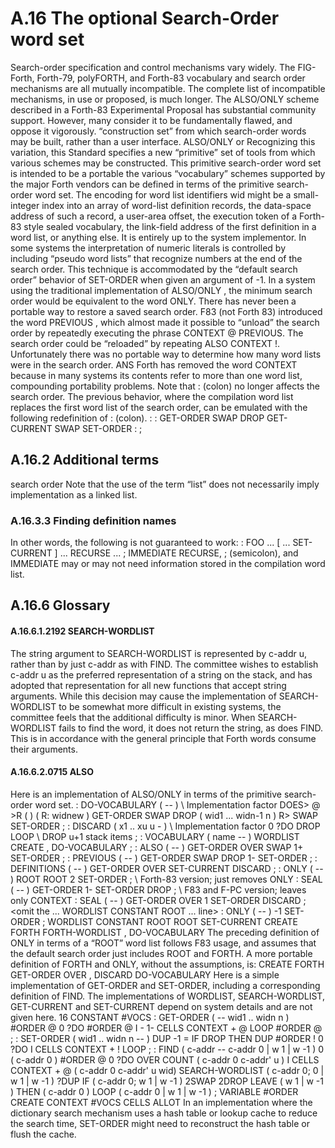 # A.16 The optional Search-Order word set 

Search-order specification and control mechanisms vary widely. The FIG-Forth, Forth-79, polyFORTH,  and Forth-83 vocabulary and search order mechanisms are all mutually incompatible. The complete list of  incompatible mechanisms, in use or proposed, is much longer. The ALSO/ONLY scheme described in a  Forth-83 Experimental Proposal has substantial community support. However, many consider it to be  fundamentally flawed, and oppose it vigorously.
“construction set” from which search-order words may be built, rather than a user interface. ALSO/ONLY or 
Recognizing this variation, this Standard specifies a new “primitive” set of tools from which various  schemes may be constructed. This primitive search-order word set is intended to be a portable  the various “vocabulary” schemes supported by the major Forth vendors can be defined in terms of the  primitive search-order word set.
The encoding for word list identifiers wid might be a small-integer index into an array of word-list  definition records, the data-space address of such a record, a user-area offset, the execution token of a  Forth-83 style sealed vocabulary, the link-field address of the first definition in a word list, or anything else.
It is entirely up to the system implementor.
In some systems the interpretation of numeric literals is controlled by including “pseudo word lists” that  recognize numbers at the end of the search order. This technique is accommodated by the “default search  order” behavior of SET-ORDER when given an argument of -1. In a system using the traditional  implementation of ALSO/ONLY , the minimum search order would be equivalent to the word ONLY.
There has never been a portable way to restore a saved search order. F83 (not Forth 83) introduced the  word PREVIOUS , which almost made it possible to “unload” the search order by repeatedly executing the  phrase CONTEXT @ PREVIOUS. The search order could be “reloaded” by repeating ALSO CONTEXT  !. Unfortunately there was no portable way to determine how many word lists were in the search order.
ANS Forth has removed the word CONTEXT because in many systems its contents refer to more than one  word list, compounding portability problems.
Note that : (colon) no longer affects the search order. The previous behavior, where the compilation word  list replaces the first word list of the search order, can be emulated with the following redefinition of : (colon).
: : GET-ORDER SWAP DROP GET-CURRENT SWAP SET-ORDER : ; 

## A.16.2 Additional terms 

search order  Note that the use of the term “list” does not necessarily imply implementation as a linked list.

### A.16.3.3 Finding definition names 

In other words, the following is not guaranteed to work:  : FOO ... [ ... SET-CURRENT ] ... RECURSE ...
; IMMEDIATE 
RECURSE, ; (semicolon), and IMMEDIATE may or may not need information stored in the compilation  word list.

## A.16.6 Glossary 


#### A.16.6.1.2192 SEARCH-WORDLIST 

The string argument to SEARCH-WORDLIST is represented by c-addr u, rather than by just c-addr as with  FIND. The committee wishes to establish c-addr u as the preferred representation of a string on the stack,  and has adopted that representation for all new functions that accept string arguments. While this decision  may cause the implementation of SEARCH-WORDLIST to be somewhat more difficult in existing systems,  the committee feels that the additional difficulty is minor.
When SEARCH-WORDLIST fails to find the word, it does not return the string, as does FIND. This is in  accordance with the general principle that Forth words consume their arguments.

#### A.16.6.2.0715 ALSO 

Here is an implementation of ALSO/ONLY in terms of the primitive search-order word set.
: DO-VOCABULARY ( -- ) \ Implementation factor 
 DOES> @ >R ( ) ( R: widnew ) 
 GET-ORDER SWAP DROP ( wid1 ... widn-1 n ) 
 R> SWAP SET-ORDER 
; 
: DISCARD ( x1 .. xu u - ) \ Implementation factor 
 0 ?DO DROP LOOP \ DROP u+1 stack items 
; 
: VOCABULARY ( name -- ) WORDLIST CREATE , DO-VOCABULARY ; 
: ALSO ( -- ) GET-ORDER OVER SWAP 1+ SET-ORDER ; 
: PREVIOUS ( -- ) GET-ORDER SWAP DROP 1- SET-ORDER ; 
: DEFINITIONS ( -- ) GET-ORDER OVER SET-CURRENT DISCARD ; 
: ONLY ( -- ) ROOT ROOT 2 SET-ORDER ; 
\ Forth-83 version; just removes ONLY 
: SEAL ( -- ) GET-ORDER 1- SET-ORDER DROP ; 
\ F83 and F-PC version; leaves only CONTEXT 
: SEAL ( -- ) GET-ORDER OVER 1 SET-ORDER DISCARD ; 
<omit the ... WORDLIST CONSTANT ROOT ... line> 
: ONLY ( -- ) -1 SET-ORDER ; 
WORDLIST CONSTANT ROOT ROOT SET-CURRENT  CREATE FORTH FORTH-WORDLIST , DO-VOCABULARY  The preceding definition of ONLY in terms of a “ROOT” word list follows F83 usage, and assumes that the  default search order just includes ROOT and FORTH. A more portable definition of FORTH and ONLY,  without the assumptions, is:  CREATE FORTH GET-ORDER OVER , DISCARD DO-VOCABULARY  Here is a simple implementation of GET-ORDER and SET-ORDER, including a corresponding definition of  FIND. The implementations of WORDLIST, SEARCH-WORDLIST, GET-CURRENT and SET-CURRENT depend on system details and are not given here.
16 CONSTANT #VOCS 
: GET-ORDER ( -- wid1 .. widn n ) 
 #ORDER @ 0 ?DO 
 #ORDER @ I - 1- CELLS CONTEXT + @ 
 LOOP 
 #ORDER @ 
; 
: SET-ORDER ( wid1 .. widn n -- ) 
 DUP -1 = IF 
 DROP <push system default word lists and n> 
 THEN 
 DUP #ORDER ! 
 0 ?DO I CELLS CONTEXT + ! LOOP 
; 
: FIND ( c-addr -- c-addr 0 | w 1 | w -1 ) 
 0 ( c-addr 0 ) 
 #ORDER @ 0 ?DO 
 OVER COUNT ( c-addr 0 c-addr' u ) 
 I CELLS CONTEXT + @ ( c-addr 0 c-addr' u wid) 
 SEARCH-WORDLIST ( c-addr 0; 0 | w 1 | w -1 ) 
 ?DUP IF ( c-addr 0; w 1 | w -1 ) 
 2SWAP 2DROP LEAVE ( w 1 | w -1 ) 
 THEN ( c-addr 0 ) 
 LOOP ( c-addr 0 | w 1 | w -1 ) 
; 
VARIABLE #ORDER  CREATE CONTEXT #VOCS CELLS ALLOT  In an implementation where the dictionary search mechanism uses a hash table or lookup cache to reduce  the search time, SET-ORDER might need to reconstruct the hash table or flush the cache.

